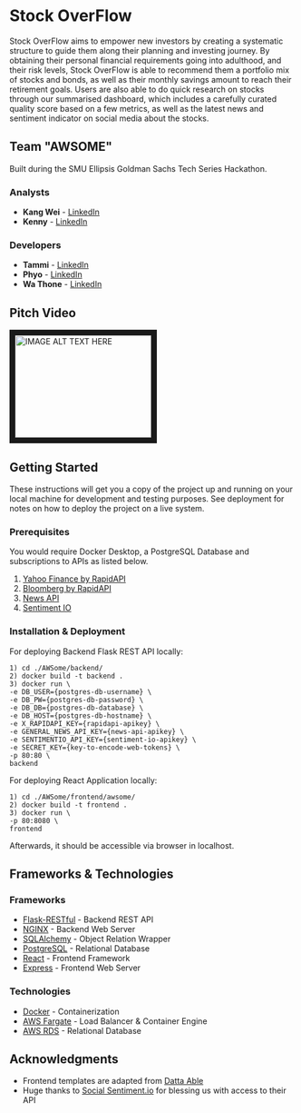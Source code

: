 # Stock OverFlow

<!-- To start out with an apt investment plan for retirement is becoming increasingly complicated as useful information gets mixed with the rest. Besides the lack of financial knowledge, the lack of a clear direction in properly setting up an investment plan has caused many to fall into the pitfall of short-term trading without first understanding what they are investing in. -->

Stock OverFlow aims to empower new investors by creating a systematic structure to guide them along their planning and investing journey. By obtaining their personal financial requirements going into adulthood, and their risk levels, Stock OverFlow is able to recommend them a portfolio mix of stocks and bonds, as well as their monthly savings amount to reach their retirement goals. Users are also able to do quick research on stocks through our summarised dashboard, which includes a carefully curated quality score based on a few metrics, as well as the latest news and sentiment indicator on social media about the stocks.

## Team "AWSOME"

Built during the SMU Ellipsis Goldman Sachs Tech Series Hackathon.

### Analysts

- **Kang Wei** - [LinkedIn](https://www.linkedin.com/in/ongkangwei/)
- **Kenny** - [LinkedIn](https://www.linkedin.com/in/kpyh/)

### Developers

- **Tammi** - [LinkedIn](https://www.linkedin.com/in/tammi-chng/)
- **Phyo** - [LinkedIn](https://www.linkedin.com/in/yar-khine-phyo/)
- **Wa Thone** - [LinkedIn](https://www.linkedin.com/in/wathone/)

## Pitch Video
<a href="http://www.youtube.com/watch?feature=player_embedded&v=Kbes_d5wtys
" target="_blank"><img src="http://img.youtube.com/vi/Kbes_d5wtys/0.jpg" 
alt="IMAGE ALT TEXT HERE" width="240" height="180" border="10" /></a>

## Getting Started

These instructions will get you a copy of the project up and running on your local machine for development and testing purposes. See deployment for notes on how to deploy the project on a live system.

### Prerequisites

You would require Docker Desktop, a PostgreSQL Database and subscriptions to APIs as listed below.

1. [Yahoo Finance by RapidAPI](https://rapidapi.com/apidojo/api/yahoo-finance1)
2. [Bloomberg by RapidAPI](https://rapidapi.com/apidojo/api/bloomberg-market-and-financial-news)
3. [News API](https://newsapi.org/)
4. [Sentiment IO](https://socialsentiment.io/api/v1/getting-started/)

### Installation & Deployment

For deploying Backend Flask REST API locally:

```
1) cd ./AWSome/backend/
2) docker build -t backend .
3) docker run \
-e DB_USER={postgres-db-username} \
-e DB_PW={postgres-db-password} \
-e DB_DB={postgres-db-database} \
-e DB_HOST={postgres-db-hostname} \
-e X_RAPIDAPI_KEY={rapidapi-apikey} \
-e GENERAL_NEWS_API_KEY={news-api-apikey} \
-e SENTIMENTIO_API_KEY={sentiment-io-apikey} \
-e SECRET_KEY={key-to-encode-web-tokens} \
-p 80:80 \
backend
```

For deploying React Application locally:

```
1) cd ./AWSome/frontend/awsome/
2) docker build -t frontend .
3) docker run \
-p 80:8080 \
frontend
```

Afterwards, it should be accessible via browser in localhost.


## Frameworks & Technologies

### Frameworks

- [Flask-RESTful](https://flask-restful.readthedocs.io/en/latest/) - Backend REST API
- [NGINX](https://www.nginx.com/) - Backend Web Server
- [SQLAlchemy](https://www.sqlalchemy.org/) - Object Relation Wrapper
- [PostgreSQL](https://www.postgresql.org/) - Relational Database
- [React](https://reactjs.org/) - Frontend Framework
- [Express](https://expressjs.com/) - Frontend Web Server


### Technologies
- [Docker](https://docs.docker.com/) - Containerization
- [AWS Fargate](https://aws.amazon.com/fargate/) - Load Balancer & Container Engine
- [AWS RDS](https://aws.amazon.com/rds/) - Relational Database


## Acknowledgments
- Frontend templates are adapted from [Datta Able](http://lite.codedthemes.com/datta-able/react/default/dashboard/default#)
- Huge thanks to [Social Sentiment.io](https://socialsentiment.io/api/v1/getting-started/) for blessing us with access to their API 
